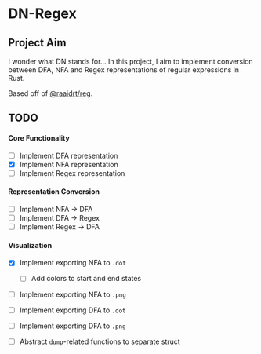 # DN-Regex

## Project Aim

I wonder what DN stands for... In this project, I aim to implement conversion between DFA, NFA and Regex representations of regular expressions in Rust.

Based off of [@raaidrt/reg](https://github.com/raaidrt/reg/).

## TODO

#### Core Functionality

-   [ ] Implement DFA representation
-   [x] Implement NFA representation
-   [ ] Implement Regex representation

#### Representation Conversion

-   [ ] Implement NFA → DFA
-   [ ] Implement DFA → Regex
-   [ ] Implement Regex → DFA

#### Visualization

-   [x] Implement exporting NFA to `.dot`
    -   [ ] Add colors to start and end states
-   [ ] Implement exporting NFA to `.png`
-   [ ] Implement exporting DFA to `.dot`
-   [ ] Implement exporting DFA to `.png`

-   [ ] Abstract `dump`-related functions to separate struct
